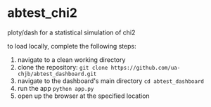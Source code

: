 # abtest_chi2
ploty/dash for a statistical simulation of chi2

to load locally, complete the following steps:

1. navigate to a clean working directory
2. clone the repository:
   `git clone https://github.com/ua-chjb/abtest_dashboard.git`
3. navigate to the dashboard's main directory
   `cd abtest_dashboard`
4. run the app
   `python app.py`
5. open up the browser at the specified location
